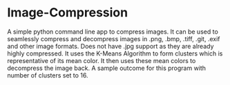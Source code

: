 # Image-Compression

A simple python command line app to compress images. It can be used to seamlessly compress and decompress images in .png, .bmp, .tiff, .git, .exif and 
other image formats. Does not have .jpg support as they are already highly compressed. It uses the K-Means Algorithm to form clusters which is 
representative of its mean color. It then uses these mean colors to decompress the image back. A sample outcome for this program with number of 
clusters set to 16.

